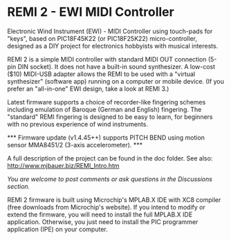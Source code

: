 # REMI 2 - EWI MIDI Controller
Electronic Wind Instrument (EWI) - MIDI Controller using touch-pads for "keys",
based on PIC18F45K22 (or PIC18F25K22) micro-controller, designed as a DIY project for electronics hobbyists with musical interests.

REMI 2 is a simple MIDI controller with standard MIDI OUT connection (5-pin DIN socket). It does not have a built-in sound synthesizer.
A low-cost ($10) MIDI-USB adapter allows the REMI to be used with a "virtual synthesizer" (software app) running on a computer or mobile device.
(If you prefer an "all-in-one" EWI design, take a look at REMI 3.) 

Latest firmware supports a choice of recorder-like fingering schemes including emulation of Baroque (German and English) fingering. 
The "standard" REMI fingering is designed to be easy to learn, for beginners with no previous experience of wind instruments.

*** Firmware update (v1.4.45++) supports PITCH BEND using motion sensor MMA8451/2 (3-axis accelerometer). ***

A full description of the project can be found in the doc folder. See also: http://www.mjbauer.biz/REMI_Intro.htm

_You are welcome to post comments or ask questions in the Discussions section._

REMI 2 firmware is built using Microchip's MPLAB.X IDE with XC8 compiler (free downloads from Microchip's website).
If you intend to modify or extend the firmware, you will need to install the full MPLAB.X IDE application. 
Otherwise, you just need to install the PIC programmer application (IPE) on your computer.
